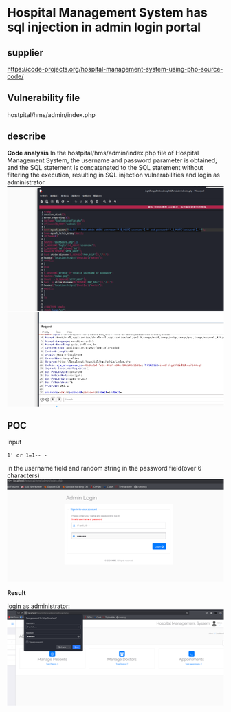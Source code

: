 
# Hospital Management System has sql injection in admin login portal

## supplier

https://code-projects.org/hospital-management-system-using-php-source-code/

## Vulnerability file

hostpital/hms/admin/index.php

## describe

**Code analysis**
In the hostpital/hms/admin/index.php file of Hospital Management System, the username and password parameter is obtained, and the SQL statement is concatenated to the SQL statement without filtering the execution, resulting in SQL injection vulnerabilities and login as administrator
![image](https://github.com/Rocky-Bull/myCVE/blob/main/images/hmss/%E5%B1%8F%E5%B9%95%E6%88%AA%E5%9B%BE%202024-12-26%20133407.png)
![image](https://github.com/Rocky-Bull/myCVE/blob/main/images/hmss/%E5%B1%8F%E5%B9%95%E6%88%AA%E5%9B%BE%202024-12-26%20133105.png)
## POC

input

```
1' or 1=1-- -
```
in the username field and random string in the password field(over 6 characters)
![image](https://github.com/Rocky-Bull/myCVE/blob/main/images/hmss/%E5%B1%8F%E5%B9%95%E6%88%AA%E5%9B%BE%202024-12-26%20133245.png)

**Result**

login as administrator:
![image](https://github.com/Rocky-Bull/myCVE/blob/main/images/hmss/%E5%B1%8F%E5%B9%95%E6%88%AA%E5%9B%BE%202024-12-26%20133251.png)
